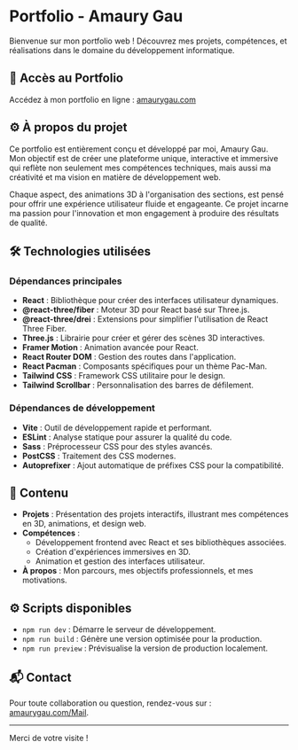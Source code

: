 # Portfolio - Amaury Gau

Bienvenue sur mon portfolio web ! Découvrez mes projets, compétences, et réalisations dans le domaine du développement informatique.

## 🚀 Accès au Portfolio
Accédez à mon portfolio en ligne : [amaurygau.com](https://amaurygau.com)

## ⚙️ À propos du projet
Ce portfolio est entièrement conçu et développé par moi, Amaury Gau.  
Mon objectif est de créer une plateforme unique, interactive et immersive qui reflète non seulement mes compétences techniques, mais aussi ma créativité et ma vision en matière de développement web.

Chaque aspect, des animations 3D à l'organisation des sections, est pensé pour offrir une expérience utilisateur fluide et engageante. Ce projet incarne ma passion pour l'innovation et mon engagement à produire des résultats de qualité.

## 🛠️ Technologies utilisées

### Dépendances principales
- **React** : Bibliothèque pour créer des interfaces utilisateur dynamiques.
- **@react-three/fiber** : Moteur 3D pour React basé sur Three.js.
- **@react-three/drei** : Extensions pour simplifier l'utilisation de React Three Fiber.
- **Three.js** : Librairie pour créer et gérer des scènes 3D interactives.
- **Framer Motion** : Animation avancée pour React.
- **React Router DOM** : Gestion des routes dans l'application.
- **React Pacman** : Composants spécifiques pour un thème Pac-Man.
- **Tailwind CSS** : Framework CSS utilitaire pour le design.
- **Tailwind Scrollbar** : Personnalisation des barres de défilement.

### Dépendances de développement
- **Vite** : Outil de développement rapide et performant.
- **ESLint** : Analyse statique pour assurer la qualité du code.
- **Sass** : Préprocesseur CSS pour des styles avancés.
- **PostCSS** : Traitement des CSS modernes.
- **Autoprefixer** : Ajout automatique de préfixes CSS pour la compatibilité.

## 📂 Contenu
- **Projets** : Présentation des projets interactifs, illustrant mes compétences en 3D, animations, et design web.
- **Compétences** : 
  - Développement frontend avec React et ses bibliothèques associées.
  - Création d'expériences immersives en 3D.
  - Animation et gestion des interfaces utilisateur.
- **À propos** : Mon parcours, mes objectifs professionnels, et mes motivations.

## ⚙️ Scripts disponibles
- `npm run dev` : Démarre le serveur de développement.
- `npm run build` : Génère une version optimisée pour la production.
- `npm run preview` : Prévisualise la version de production localement.

## 📬 Contact
Pour toute collaboration ou question, rendez-vous sur : [amaurygau.com/Mail](https://amaurygau.com/Mail).

---

Merci de votre visite !
